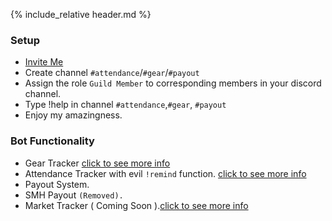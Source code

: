 {% include_relative header.md %}

### Setup

- [Invite Me](https://discordapp.com/oauth2/authorize?client_id=216126789406162945&scope=bot&permissions=268446784) 
- Create channel `#attendance`/`#gear`/`#payout`
- Assign the role `Guild Member` to corresponding members in your discord channel.
- Type !help in channel `#attendance`,`#gear`, `#payout`
- Enjoy my amazingness.

### Bot Functionality
- Gear Tracker [click to see more info](gear.html)
- Attendance Tracker with evil `!remind` function. [click to see more info](attendance.html)
- Payout System.
- SMH Payout `(Removed).`
- Market Tracker ( Coming Soon ).[click to see more info](market.html)